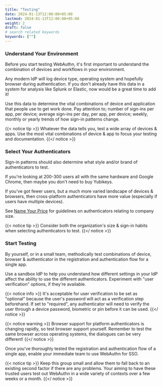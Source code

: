 ```yaml
---
title: "Testing"
date: 2024-01-13T12:00:00+05:00
lastmod: 2024-01-13T12:00:00+05:00
weight: 2
draft: false
# search related keywords
keywords: [""]
---
```


### Understand Your Environment

Before you start testing WebAuthn, it's first important to understand the combination of devices and workflows in your environment.

Any modern IdP will log device type, operating system and hopefully browser during authentication. If you don't already have this data in a system for analysis like Splunk or Elastic, now would be a great time to add it!

Use this data to determine the vital combinations of device and application that people use to get work done. Pay attention to; number of sign-ins per app, per device; average sign-ins per day, per app, per device; weekly, monthly or yearly trends of how sign-in patterns change.

{{< notice tip >}}
Whatever the data tells you, test a wide array of devices & apps. Use the most vital combinations of device & app to focus your testing and documentation.
{{</ notice >}}

### Select Your Authenticators

Sign-in patterns should also determine what style and/or brand of authenticators to test.

If you're looking at 200-300 users all with the same hardware and Google Chrome, then maybe you don't need to buy Yubikeys.

If you've got fewer users, but a much more varied landscape of devices & browsers, then cross-platform authenticators have more value (especially if users have multiple devices).

See [Name Your Price](/leaders/5-name-your-price/) for guidelines on authenticators relating to company size.

{{< notice tip >}}
Consider both the organization's size & sign-in habits when selecting authenticators to test.
{{</ notice >}}

### Start Testing

By yourself, or in a small team, methodically test combinations of device, browser & authenticator in the registration and authentication flow for a single app.

Use a sandbox IdP to help you understand how different settings in your IdP affect the ability to use the different authenticators. Experiment with "user verification" options, if they're available.

{{< notice info >}}
It's acceptable for user verification to be set as "optional" because the user's password will act as a verification step beforehand. If set to "required", any authenticator will need to verify the user through a device password, biometric or pin before it can be used.
{{</ notice >}}

{{< notice warning >}}
Browser support for platform authenticators is changing rapidly, so test browser support yourself. Remember to test the same browser across operating systems, the dialogues can be very different!
{{</ notice >}}

Once you've thoroughly tested the registration and authentication flow of a single app, enable your immediate team to use WebAuthn for SSO.

{{< notice tip >}}
Keep this group small and allow them to fall back to an existing second factor if there are any problems. Your aiming to have these trusted users test out WebAuthn in a wide variety of contexts over a few weeks or a month.
{{</ notice >}}
